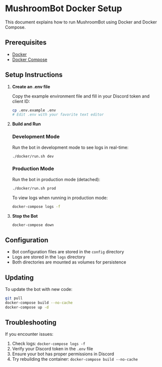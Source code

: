 # MushroomBot Docker Setup

This document explains how to run MushroomBot using Docker and Docker Compose.

## Prerequisites

- [Docker](https://docs.docker.com/get-docker/)
- [Docker Compose](https://docs.docker.com/compose/install/)

## Setup Instructions

1. **Create an .env file**

   Copy the example environment file and fill in your Discord token and client ID:
   
   ```bash
   cp .env.example .env
   # Edit .env with your favorite text editor
   ```

2. **Build and Run**

   ### Development Mode
   
   Run the bot in development mode to see logs in real-time:
   
   ```bash
   ./docker/run.sh dev
   ```
   
   ### Production Mode
   
   Run the bot in production mode (detached):
   
   ```bash
   ./docker/run.sh prod
   ```
   
   To view logs when running in production mode:
   
   ```bash
   docker-compose logs -f
   ```

3. **Stop the Bot**

   ```bash
   docker-compose down
   ```

## Configuration

- Bot configuration files are stored in the `config` directory
- Logs are stored in the `logs` directory
- Both directories are mounted as volumes for persistence

## Updating

To update the bot with new code:

```bash
git pull
docker-compose build --no-cache
docker-compose up -d
```

## Troubleshooting

If you encounter issues:

1. Check logs: `docker-compose logs -f`
2. Verify your Discord token in the `.env` file
3. Ensure your bot has proper permissions in Discord
4. Try rebuilding the container: `docker-compose build --no-cache` 